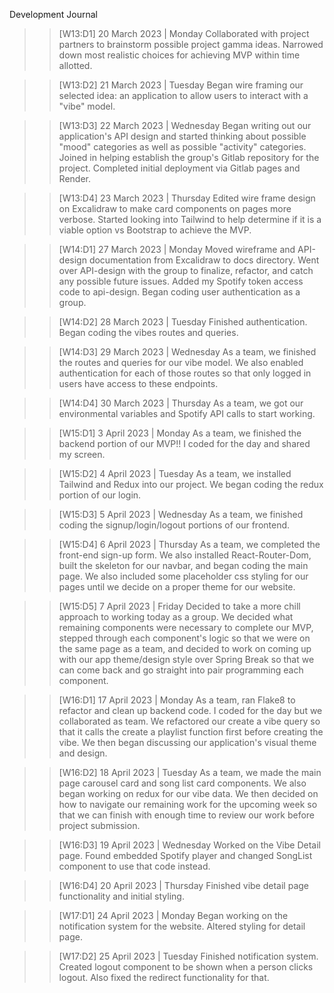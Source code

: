 Development Journal

<!---------------- WEEK 13 ---------------->

> > [W13:D1] 20 March 2023 | Monday
> > Collaborated with project partners to brainstorm possible project gamma ideas. Narrowed down most realistic choices for achieving MVP within time allotted.

> > [W13:D2] 21 March 2023 | Tuesday
> > Began wire framing our selected idea: an application to allow users to interact with a "vibe" model.

> > [W13:D3] 22 March 2023 | Wednesday
> > Began writing out our application's API design and started thinking about possible "mood" categories as well as possible "activity" categories. Joined in helping establish the group's Gitlab repository for the project. Completed initial deployment via Gitlab pages and Render.

> > [W13:D4] 23 March 2023 | Thursday
> > Edited wire frame design on Excalidraw to make card components on pages more verbose.
> > Started looking into Tailwind to help determine if it is a viable option vs Bootstrap to achieve the MVP.

<!---------------- WEEK 14 ---------------->

> > [W14:D1] 27 March 2023 | Monday
> > Moved wireframe and API-design documentation from Excalidraw to docs directory. Went over API-design with the group to finalize, refactor, and catch any possible future issues. Added my Spotify token access code to api-design. Began coding user authentication as a group.

> > [W14:D2] 28 March 2023 | Tuesday
> > Finished authentication. Began coding the vibes routes and queries.

> > [W14:D3] 29 March 2023 | Wednesday
> > As a team, we finished the routes and queries for our vibe model. We also enabled authentication for each of those routes so that only logged in users have access to these endpoints.

> > [W14:D4] 30 March 2023 | Thursday
> > As a team, we got our environmental variables and Spotify API calls to start working.

<!---------------- WEEK 15 ---------------->

> > [W15:D1] 3 April 2023 | Monday
> > As a team, we finished the backend portion of our MVP!! I coded for the day and shared my screen.

> > [W15:D2] 4 April 2023 | Tuesday
> > As a team, we installed Tailwind and Redux into our project. We began coding the redux portion of our login.

> > [W15:D3] 5 April 2023 | Wednesday
> > As a team, we finished coding the signup/login/logout portions of our frontend.

> > [W15:D4] 6 April 2023 | Thursday
> > As a team, we completed the front-end sign-up form. We also installed React-Router-Dom, built the skeleton for our navbar, and began coding the main page. We also included some placeholder css styling for our pages until we decide on a proper theme for our website.

> > [W15:D5] 7 April 2023 | Friday
> > Decided to take a more chill approach to working today as a group. We decided what remaining components were necessary to complete our MVP, stepped through each component's logic so that we were on the same page as a team, and decided to work on coming up with our app theme/design style over Spring Break so that we can come back and go straight into pair programming each component.

<!---------------- WEEK 16 ---------------->

> > [W16:D1] 17 April 2023 | Monday
> > As a team, ran Flake8 to refactor and clean up backend code.
> > I coded for the day but we collaborated as team. We refactored our create a vibe query so that it calls the create a playlist function first before creating the vibe. We then began discussing our application's visual theme and design.

> > [W16:D2] 18 April 2023 | Tuesday
> > As a team, we made the main page carousel card and song list card components. We also began working on redux for our vibe data. We then decided on how to navigate our remaining work for the upcoming week so that we can finish with enough time to review our work before project submission.

> > [W16:D3] 19 April 2023 | Wednesday
> > Worked on the Vibe Detail page. Found embedded Spotify player and changed SongList component to use that code instead.

> > [W16:D4] 20 April 2023 | Thursday
> > Finished vibe detail page functionality and initial styling.

<!---------------- WEEK 17 ---------------->

> > [W17:D1] 24 April 2023 | Monday
> > Began working on the notification system for the website. Altered styling for detail page.

> > [W17:D2] 25 April 2023 | Tuesday
> > Finished notification system. Created logout component to be shown when a person clicks logout. Also fixed the redirect functionality for that.

<!---------------- WEEK 18 ---------------->
